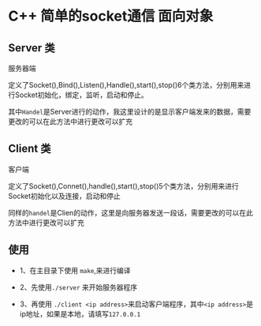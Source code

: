 # C++ 简单的socket通信 面向对象

## Server 类
   
   服务器端
   
   定义了Socket(),Bind(),Listen(),Handle(),start(),stop()6个类方法，分别用来进行Socket初始化，绑定，监听，启动和停止。
   
   其中`Handel`是Server进行的动作，我这里设计的是显示客户端发来的数据，需要更改的可以在此方法中进行更改可以扩充

## Client 类
   
   客户端
   
   定义了Socket(),Connet(),handle(),start(),stop()5个类方法，分别用来进行Socket初始化以及连接，启动和停止
   
   同样的`handel`是Clien的动作，这里是向服务器发送一段话，需要更改的可以在此方法中进行更改可以扩充

## 使用
   
   - 1、在主目录下使用 `make`,来进行编译
   
   - 2、先使用`./server` 来开始服务器程序
   
   - 3、再使用 `./client <ip address>`来启动客户端程序，其中`<ip address>`是ip地址，如果是本地，请填写`127.0.0.1`
   
